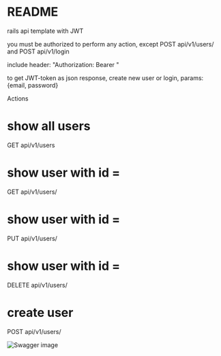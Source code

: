 # README

rails api template with JWT

you must be authorized to perform any action,
except POST api/v1/users/ and POST api/v1/login

include header:
"Authorization: Bearer <JWT-token>"

to get JWT-token as json response,
create new user or login, params: {email, password}

Actions
# show all users
GET api/v1/users
# show user with id = <id>
GET api/v1/users/<id>
# show user with id = <id>
PUT api/v1/users/<id>
# show user with id = <id>
DELETE api/v1/users/<id>
# create user
POST api/v1/users/

![Swagger image](https://imgur.com/qbUxSnC.png)